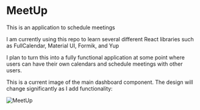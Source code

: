 # MeetUp

This is an application to schedule meetings

I am currently using this repo to learn several different React libraries such as FullCalendar, Material UI, Formik, and Yup

I plan to turn this into a fully functional application at some point where users can have their own calendars and schedule meetings with other users.

This is a current image of the main dashboard component. The design will change significantly as I add functionality: 

![MeetUp](https://github.com/DanGraham23/MeetUp/assets/59900510/4015defb-77ed-4d6a-9e09-36c1f8eab980)
